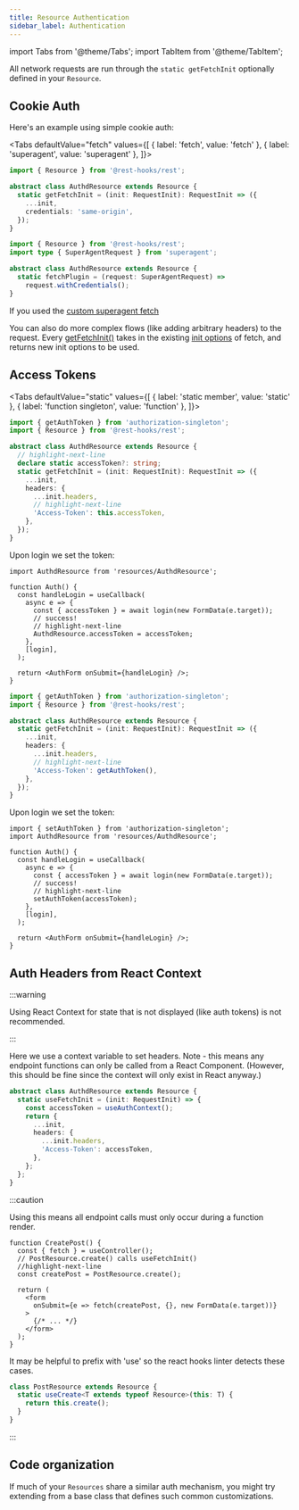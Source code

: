 ```yaml
---
title: Resource Authentication
sidebar_label: Authentication
---
```


import Tabs from '@theme/Tabs';
import TabItem from '@theme/TabItem';

All network requests are run through the `static getFetchInit` optionally
defined in your `Resource`.

## Cookie Auth

Here's an example using simple cookie auth:

<Tabs
defaultValue="fetch"
values={[
{ label: 'fetch', value: 'fetch' },
{ label: 'superagent', value: 'superagent' },
]}>
<TabItem value="fetch">

```typescript
import { Resource } from '@rest-hooks/rest';

abstract class AuthdResource extends Resource {
  static getFetchInit = (init: RequestInit): RequestInit => ({
    ...init,
    credentials: 'same-origin',
  });
}
```

</TabItem>
<TabItem value="superagent">

```typescript
import { Resource } from '@rest-hooks/rest';
import type { SuperAgentRequest } from 'superagent';

abstract class AuthdResource extends Resource {
  static fetchPlugin = (request: SuperAgentRequest) =>
    request.withCredentials();
}
```

If you used the [custom superagent fetch](../guides/custom-networking#superagent)

</TabItem>
</Tabs>

You can also do more complex flows (like adding arbitrary headers) to
the request. Every [getFetchInit()](api/resource#getFetchInit) takes in the existing [init options](https://developer.mozilla.org/en-US/docs/Web/API/WindowOrWorkerGlobalScope/fetch) of fetch, and returns new init options to be used.

## Access Tokens

<Tabs
defaultValue="static"
values={[
{ label: 'static member', value: 'static' },
{ label: 'function singleton', value: 'function' },
]}>
<TabItem value="static">

```ts title="resources/AuthdResource.ts"
import { getAuthToken } from 'authorization-singleton';
import { Resource } from '@rest-hooks/rest';

abstract class AuthdResource extends Resource {
  // highlight-next-line
  declare static accessToken?: string;
  static getFetchInit = (init: RequestInit): RequestInit => ({
    ...init,
    headers: {
      ...init.headers,
      // highlight-next-line
      'Access-Token': this.accessToken,
    },
  });
}
```

Upon login we set the token:

```tsx title="Auth.tsx"
import AuthdResource from 'resources/AuthdResource';

function Auth() {
  const handleLogin = useCallback(
    async e => {
      const { accessToken } = await login(new FormData(e.target));
      // success!
      // highlight-next-line
      AuthdResource.accessToken = accessToken;
    },
    [login],
  );

  return <AuthForm onSubmit={handleLogin} />;
}
```

</TabItem>
<TabItem value="function">

```ts
import { getAuthToken } from 'authorization-singleton';
import { Resource } from '@rest-hooks/rest';

abstract class AuthdResource extends Resource {
  static getFetchInit = (init: RequestInit): RequestInit => ({
    ...init,
    headers: {
      ...init.headers,
      // highlight-next-line
      'Access-Token': getAuthToken(),
    },
  });
}
```

Upon login we set the token:

```tsx title="Auth.tsx"
import { setAuthToken } from 'authorization-singleton';
import AuthdResource from 'resources/AuthdResource';

function Auth() {
  const handleLogin = useCallback(
    async e => {
      const { accessToken } = await login(new FormData(e.target));
      // success!
      // highlight-next-line
      setAuthToken(accessToken);
    },
    [login],
  );

  return <AuthForm onSubmit={handleLogin} />;
}
```

</TabItem>
</Tabs>

## Auth Headers from React Context

:::warning

Using React Context for state that is not displayed (like auth tokens) is not recommended.

:::

Here we use a context variable to set headers. Note - this means any endpoint functions can only be
called from a React Component. (However, this should be fine since the context will only exist in React anyway.)

```typescript
abstract class AuthdResource extends Resource {
  static useFetchInit = (init: RequestInit) => {
    const accessToken = useAuthContext();
    return {
      ...init,
      headers: {
        ...init.headers,
        'Access-Token': accessToken,
      },
    };
  };
}
```

:::caution

Using this means all endpoint calls must only occur during a function render.

```tsx
function CreatePost() {
  const { fetch } = useController();
  // PostResource.create() calls useFetchInit()
  //highlight-next-line
  const createPost = PostResource.create();

  return (
    <form
      onSubmit={e => fetch(createPost, {}, new FormData(e.target))}
    >
      {/* ... */}
    </form>
  );
}
```

It may be helpful to prefix with 'use' so the react hooks linter detects these cases.

```ts
class PostResource extends Resource {
  static useCreate<T extends typeof Resource>(this: T) {
    return this.create();
  }
}
```

:::


## Code organization

If much of your `Resources` share a similar auth mechanism, you might
try extending from a base class that defines such common customizations.
